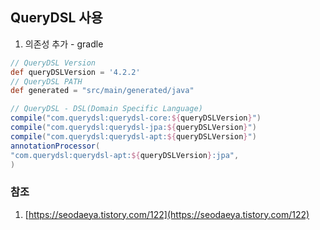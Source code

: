 ## QueryDSL 사용
1. 의존성 추가 - gradle
```groovy
// QueryDSL Version
def queryDSLVersion = '4.2.2'
// QueryDSL PATH
def generated = "src/main/generated/java"

// QueryDSL - DSL(Domain Specific Language)
compile("com.querydsl:querydsl-core:${queryDSLVersion}")
compile("com.querydsl:querydsl-jpa:${queryDSLVersion}")
compile("com.querydsl:querydsl-apt:${queryDSLVersion}")
annotationProcessor(
"com.querydsl:querydsl-apt:${queryDSLVersion}:jpa",
)
```



### 참조
1. [https://seodaeya.tistory.com/122](https://seodaeya.tistory.com/122)